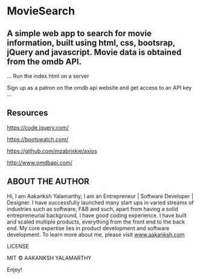 # MovieSearch

## A simple web app to search for movie information, built using html, css, bootsrap, jQuery and javascript. Movie data is obtained from the omdb API.

...
Run the index.html on a server

Sign up as a patron on the omdb api website and get access to an API key
...

## Resources

https://code.jquery.com/

https://bootswatch.com/

https://github.com/mzabriskie/axios

http://www.omdbapi.com/


## ABOUT THE AUTHOR

Hi, I am Aakanksh Yalamarthy, I am an Entrepreneur | Software Developer | Designer. I have successfully launched many start ups in varied streams of industries such as software, F&B and such, apart from having a solid entrepreneurial background, I have good coding experience. I have built and scaled multiple products, everything from the front end to the back end. My core expertise lies in product development and software development. To learn more about me, please visit www.aakanksh.com

LICENSE

MIT © AAKANKSH YALAMARTHY

Enjoy!
